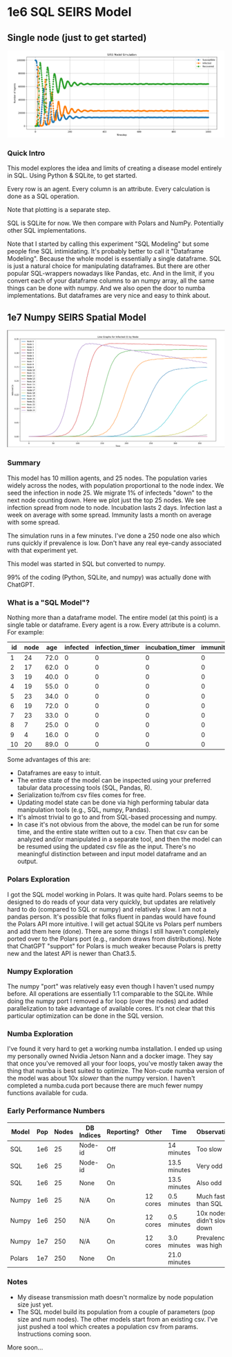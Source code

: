 # 1e6 SQL SEIRS Model

## Single node (just to get started)

![SIR plot](sql_seirs_output.png)

### Quick Intro
This model explores the idea and limits of creating a disease model entirely in SQL. Using Python & SQLite, to get started. 

Every row is an agent. Every column is an attribute. Every calculation is done as a SQL operation.

Note that plotting is a separate step.

SQL is SQLite for now. We then compare with Polars and NumPy. Potentially other SQL implementations.

Note that I started by calling this experiment "SQL Modeling" but some people fine SQL intimidating. It's probably better to call it "Dataframe Modeling". Because the whole model is essentially a single dataframe. SQL is just a natural choice for manipulating dataframes. But there are other popular SQL-wrappers nowadays like Pandas, etc. And in the limit, if you convert each of your dataframe columns to an numpy array, all the same things can be done with numpy. And we also open the door to numba implementations. But dataframes are very nice and easy to think about.

## 1e7 Numpy SEIRS Spatial Model

![Spatial_numpy_plot](10Magents_250nodes_migration.png)

### Summary
This model has 10 million agents, and 25 nodes. The population varies widely across the nodes, with population proportional to the node index. We seed the infection in node 25. We migrate 1% of infecteds "down" to the next node counting down. Here we plot just the top 25 nodes. We see infection spread from node to node. Incubation lasts 2 days. Infection last a week on average with some spread. Immunity lasts a month on average with some spread.

The simulation runs in a few minutes. I've done a 250 node one also which runs quickly if prevalence is low. Don't have any real eye-candy associated with that experiment yet.

This model was started in SQL but converted to numpy. 

99% of the coding (Python, SQLite, and numpy) was actually done with ChatGPT.

### What is a "SQL Model"?

Nothing more than a dataframe model. The entire model (at this point) is a single table or dataframe. Every agent is a row. Every attribute is a column. For example:

|id|node|age|infected|infection_timer|incubation_timer|immunity|immunity_timer|
|--|----|---|--------|---------------|----------------|--------|--------------|
|1|24|72.0|0|0|0|0|0|
|2|17|62.0|0|0|0|0|0|
|3|19|40.0|0|0|0|0|0|
|4|19|55.0|0|0|0|0|0|
|5|23|34.0|0|0|0|0|0|
|6|19|72.0|0|0|0|0|0|
|7|23|33.0|0|0|0|0|0|
|8|7|25.0|0|0|0|0|0|
|9|4|16.0|0|0|0|0|0|
|10|20|89.0|0|0|0|0|0|

Some advantages of this are:
- Dataframes are easy to intuit.
- The entire state of the model can be inspected using your preferred tabular data processing tools (SQL, Pandas, R).
- Serialization to/from csv files comes for free.
- Updating model state can be done via high performing tabular data manipulation tools (e.g., SQL, numpy, Pandas).
- It's almost trivial to go to and from SQL-based processing and numpy.
- In case it's not obvious from the above, the model can be run for some time, and the entire state written out to a csv. Then that csv can be analyzed and/or manipulated in a separate tool, and then the model can be resumed using the updated csv file as the input. There's no meaningful distinction between and input model dataframe and an output.

### Polars Exploration
I got the SQL model working in Polars. It was quite hard. Polars seems to be designed to do reads of your data very quickly, but updates are relatively hard to do (compared to SQL or numpy) and relatively slow. I am not a pandas person. It's possible that folks fluent in pandas would have found the Polars API more intuitive. I will get actual SQLite vs Polars perf numbers and add them here (done). There are some things I still haven't completely ported over to the Polars port (e.g., random  draws from distributions). Note that ChatGPT "support" for Polars is much weaker because Polars is pretty new and the latest API is newer than Chat3.5.

### Numpy Exploration
The numpy "port" was relatively easy even though I haven't used numpy before. All operations are essentially 1:1 comparable to the SQLite. While doing the numpy port I removed a for loop (over the nodes) and added parallelization to take advantage of available cores. It's not clear that this particular optimization can be done in the SQL version.

### Numba Exploration
I've found it very hard to get a working numba installation. I ended up using my personally owned Nvidia Jetson Nann and a docker image. They say that once you've removed all your foor loops, you've mostly taken away the thing that numba is best suited to optimize. The Non-cude numba version of the model was about 10x _slower_ than the numpy version. I haven't completed a numba.cuda port because there are much fewer numpy functions available for cuda. 

### Early Performance Numbers
|Model | Pop | Nodes | DB Indices | Reporting? | Other         | Time         | Observations|
|------|-----|-------|------------|------------|---------------|--------------|-------------|
|SQL   |1e6  | 25    | Node-id    | Off        |               | 14 minutes   | Too slow|
|SQL   |1e6  | 25    | Node-id    | On         |               | 13.5 minutes | Very odd|
|SQL   |1e6  | 25    | None       | On         |               | 13.5 minutes | Also odd|
|Numpy |1e6  | 25    | N/A        | On         | 12 cores      | 0.5 minutes  | Much faster than SQL|
|Numpy |1e6  | 250   | N/A        | On         | 12 cores      | 0.5 minutes  | 10x nodes didn't slow it down|
|Numpy |1e7  | 250   | N/A        | On         | 12 cores      | 3.0 minutes  | Prevalence was high|
|Polars|1e7  | 250   | None       | On         |               | 21.0 minutes | |

### Notes
- My disease transmission math doesn't normalize by node population size just yet.
- The SQL model build its population from a couple of parameters (pop size and num nodes). The other models start from an existing csv. I've just pushed a tool which creates a population csv from params. Instructions coming soon.

More soon...
